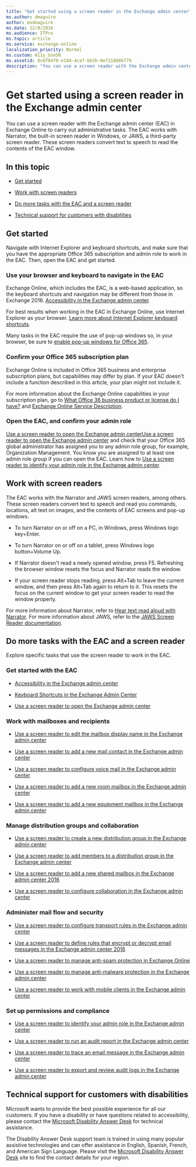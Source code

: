 ```yaml
---
title: "Get started using a screen reader in the Exchange admin center"
ms.author: dmaguire
author: msdmaguire
ms.date: 12/9/2016
ms.audience: ITPro
ms.topic: article
ms.service: exchange-online
localization_priority: Normal
ms.custom: A11y_UseSR
ms.assetid: 0c8f04f0-e184-4ca7-b63b-0e7218086779
description: "You can use a screen reader with the Exchange admin center (EAC) in Exchange Online to carry out administrative tasks. The EAC works with Narrator, the built-in screen reader in Windows, or JAWS, a third-party screen reader. These screen readers convert text to speech to read the contents of the EAC window."
---
```


# Get started using a screen reader in the Exchange admin center

You can use a screen reader with the Exchange admin center (EAC) in Exchange Online to carry out administrative tasks. The EAC works with Narrator, the built-in screen reader in Windows, or JAWS, a third-party screen reader. These screen readers convert text to speech to read the contents of the EAC window.
  
## In this topic

- [Get started](get-started-using-screen-reader.md#GKMK_GetStarted)
    
- [Work with screen readers](get-started-using-screen-reader.md#BKMK_WWScrnRdr)
    
- [Do more tasks with the EAC and a screen reader](get-started-using-screen-reader.md#BKMK_DoMore)
    
- [Technical support for customers with disabilities](get-started-using-screen-reader.md#BKMK_DAD)
    
## Get started
<a name="GKMK_GetStarted"> </a>

Navigate with Internet Explorer and keyboard shortcuts, and make sure that you have the appropriate Office 365 subscription and admin role to work in the EAC. Then, open the EAC and get started.
  
### Use your browser and keyboard to navigate in the EAC

Exchange Online, which includes the EAC, is a web-based application, so the keyboard shortcuts and navigation may be different from those in Exchange 2016. [Accessibility in the Exchange admin center](accessibility-in-exchange-admin-center.md).
  
For best results when working in the EAC in Exchange Online, use Internet Explorer as your browser. [Learn more about Internet Explorer keyboard shortcuts](https://go.microsoft.com/fwlink/?LinkID=787614).
  
Many tasks in the EAC require the use of pop-up windows so, in your browser, be sure to [enable pop-up windows for Office 365](https://go.microsoft.com/fwlink/?LinkID=317550).
  
### Confirm your Office 365 subscription plan

Exchange Online is included in Office 365 business and enterprise subscription plans, but capabilities may differ by plan. If your EAC doesn't include a function described in this article, your plan might not include it.
  
For more information about the Exchange Online capabilities in your subscription plan, go to [What Office 36 business product or license do I have?](https://go.microsoft.com/fwlink/?LinkID=797552) and [Exchange Online Service Description](https://go.microsoft.com/fwlink/?LinkID=797553).
  
### Open the EAC, and confirm your admin role

[Use a screen reader to open the Exchange admin center](use-screen-reader-to-open-exchange-admin-center.md)[Use a screen reader to open the Exchange admin center](use-screen-reader-to-open-exchange-admin-center.md) and check that your Office 365 global administrator has assigned you to any admin role group, for example, Organization Management. You know you are assigned to at least one admin role group if you can open the EAC. Learn how to [Use a screen reader to identify your admin role in the Exchange admin center](use-screen-reader-to-identify-admin-role-in-exchange-admin-center.md).
  
## Work with screen readers
<a name="BKMK_WWScrnRdr"> </a>

The EAC works with the Narrator and JAWS screen readers, among others. These screen readers convert text to speech and read you commands, locations, alt text on images, and the contents of EAC screens and pop-up windows.
  
- To turn Narrator on or off on a PC, in Windows, press Windows logo key+Enter. 
    
- To turn Narrator on or off on a tablet, press Windows logo button+Volume Up. 
    
- If Narrator doesn't read a newly opened window, press F5. Refreshing the browser window resets the focus and Narrator reads the window.
    
- If your screen reader stops reading, press Alt+Tab to leave the current window, and then press Alt+Tab again to return to it. This resets the focus on the current window to get your screen reader to read the window properly. 
    
For more information about Narrator, refer to [Hear text read aloud with Narrator](https://go.microsoft.com/fwlink/?LinkID=798799). For more information about JAWS, refer to the [JAWS Screen Reader documentation](https://go.microsoft.com/fwlink/?LinkId=787625).
  
## Do more tasks with the EAC and a screen reader
<a name="BKMK_DoMore"> </a>

Explore specific tasks that use the screen reader to work in the EAC.
  
### Get started with the EAC

- [Accessibility in the Exchange admin center](accessibility-in-exchange-admin-center.md)
    
- [Keyboard Shortcuts in the Exchange Admin Center](http://technet.microsoft.com/library/146b2b52-1ef8-4606-991a-4cf4da694970.aspx)
    
- [Use a screen reader to open the Exchange admin center](use-screen-reader-to-open-exchange-admin-center.md)
    
### Work with mailboxes and recipients

- [Use a screen reader to edit the mailbox display name in the Exchange admin center](use-screen-reader-to-edit-mailbox-display-name-in-exchange-admin-center.md)
    
- [Use a screen reader to add a new mail contact in the Exchange admin center](use-screen-reader-to-add-mail-contact-in-exchange-admin-center.md)
    
- [Use a screen reader to configure voice mail in the Exchange admin center](use-screen-reader-to-configure-voice-mail-in-exchange-admin-center.md)
    
- [Use a screen reader to add a new room mailbox in the Exchange admin center](use-screen-reader-to-add-room-mailbox-in-exchange-admin-center.md)
    
- [Use a screen reader to add a new equipment mailbox in the Exchange admin center](use-screen-reader-to-add-equipment-mailbox-in-exchange-admin-center.md)
    
### Manage distribution groups and collaboration

- [Use a screen reader to create a new distribution group in the Exchange admin center](use-screen-reader-to-create-distribution-group-in-exchange-admin-center.md)
    
- [Use a screen reader to add members to a distribution group in the Exchange admin center](use-screen-reader-to-add-members-to-a-distribution-group-in-exchange-admin-cente.md)
    
- [Use a screen reader to add a new shared mailbox in the Exchange admin center 2016](use-screen-reader-to-add-shared-mailbox-in-exchange-admin-center-2016.md)
    
- [Use a screen reader to configure collaboration in the Exchange admin center](use-screen-reader-to-configure-collaboration-in-exchange-admin-center.md)
    
### Administer mail flow and security

- [Use a screen reader to configure transport rules in the Exchange admin center](use-screen-reader-to-configure-transport-rules-in-exchange-admin-center.md)
    
- [Use a screen reader to define rules that encrypt or decrypt email messages in the Exchange admin center 2016](use-screen-reader-to-define-rules-that-encrypt-or-decrypt-email-in-exchange-admi.md)
    
- [Use a screen reader to manage anti-spam protection in Exchange Online](use-a-screen-reader-to-manage-anti-spam-protection.md)
    
- [Use a screen reader to manage anti-malware protection in the Exchange admin center](use-screen-reader-to-manage-anti-malware-protection-in-exchange-admin-center.md)
    
- [Use a screen reader to work with mobile clients in the Exchange admin center](use-screen-reader-to-work-with-mobile-clients-in-exchange-admin-center.md)
    
### Set up permissions and compliance

- [Use a screen reader to identify your admin role in the Exchange admin center](use-screen-reader-to-identify-admin-role-in-exchange-admin-center.md)
    
- [Use a screen reader to run an audit report in the Exchange admin center](use-screen-reader-to-run-audit-report-in-exchange-admin-center.md)
    
- [Use a screen reader to trace an email message in the Exchange admin center](use-screen-reader-to-trace-an-email-message-in-exchange-admin-center.md)
    
- [Use a screen reader to export and review audit logs in the Exchange admin center](use-screen-reader-to-export-and-review-audit-logs-in-exchange-admin-center.md)
    
## Technical support for customers with disabilities
<a name="BKMK_DAD"> </a>

Microsoft wants to provide the best possible experience for all our customers. If you have a disability or have questions related to accessibility, please contact the [Microsoft Disability Answer Desk](https://go.microsoft.com/fwlink/p/?LinkID=518252) for technical assistance. 
  
The Disability Answer Desk support team is trained in using many popular assistive technologies and can offer assistance in English, Spanish, French, and American Sign Language. Please visit the [Microsoft Disability Answer Desk](https://go.microsoft.com/fwlink/p/?LinkID=518252) site to find the contact details for your region. 
  

